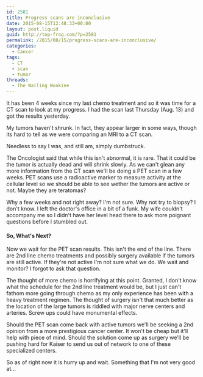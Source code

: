 ```yaml
---
id: 2581
title: Progress scans are inconclusive
date: 2015-08-15T12:48:33+00:00
layout: post.liquid
guid: http://top-frog.com/?p=2581
permalink: /2015/08/15/progress-scans-are-inconclusive/
categories:
  - Cancer
tags:
  - CT
  - scan
  - tumor
threads:
  - The Wailing Wookiee
---
```

It has been 4 weeks since my last chemo treatment and so it was time for a CT scan to look at my progress. I had the scan last Thursday (Aug. 13) and got the results yesterday.

My tumors haven't shrunk. In fact, they appear larger in some ways, though its hard to tell as we were comparing an MRI to a CT scan. 

Needless to say I was, and still am, simply dumbstruck.

The Oncologist said that while this isn't abnormal, it is rare. That it could be the tumor is actually dead and will shrink slowly. As we can't glean any more information from the CT scan we'll be doing a PET scan in a few weeks. PET scans use a radioactive marker to measure activity at the cellular level so we should be able to see wether the tumors are active or not. Maybe they are teratomas?

Why a few weeks and not right away? I'm not sure. Why not try to biopsy? I don't know. I left the doctor's office in a bit of a funk. My wife couldn't accompany me so I didn't have her level head there to ask more poignant questions before I stumbled out. 

#### So, What's Next?

Now we wait for the PET scan results. This isn't the end of the line. There are 2nd line chemo treatments and possibly surgery available if the tumors are still active. If they're not active I'm not sure what we do. We wait and monitor? I forgot to ask that question.

The thought of more chemo is horrifying at this point. Granted, I don't know what the schedule for the 2nd line treatment would be, but I just can't fathom more going through chemo as my only experience has been with a heavy treatment regimen. The thought of surgery isn't that much better as the location of the large tumors is riddled with major nerve centers and arteries. Screw ups could have monumental effects.

Should the PET scan come back with active tumors we'll be seeking a 2nd opinion from a more prestigious cancer center. It won't be cheap but it'll help with piece of mind. Should the solution come up as surgery we'll be pushing hard for Kaiser to send us out of network to one of these specialized centers. 

So as of right now it is hurry up and wait. Something that I'm not very good at…
